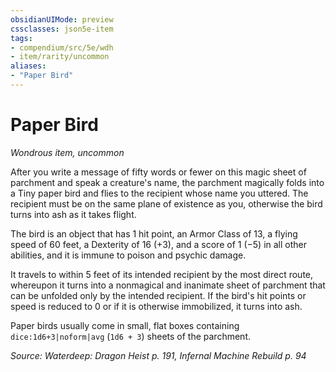 ```yaml
---
obsidianUIMode: preview
cssclasses: json5e-item
tags:
- compendium/src/5e/wdh
- item/rarity/uncommon
aliases: 
- "Paper Bird"
---
```

# Paper Bird
*Wondrous item, uncommon*  


After you write a message of fifty words or fewer on this magic sheet of parchment and speak a creature's name, the parchment magically folds into a Tiny paper bird and flies to the recipient whose name you uttered. The recipient must be on the same plane of existence as you, otherwise the bird turns into ash as it takes flight.

The bird is an object that has 1 hit point, an Armor Class of 13, a flying speed of 60 feet, a Dexterity of 16 (+3), and a score of 1 (−5) in all other abilities, and it is immune to poison and psychic damage.

It travels to within 5 feet of its intended recipient by the most direct route, whereupon it turns into a nonmagical and inanimate sheet of parchment that can be unfolded only by the intended recipient. If the bird's hit points or speed is reduced to 0 or if it is otherwise immobilized, it turns into ash.

Paper birds usually come in small, flat boxes containing `dice:1d6+3|noform|avg` (`1d6 + 3`) sheets of the parchment.

*Source: Waterdeep: Dragon Heist p. 191, Infernal Machine Rebuild p. 94*